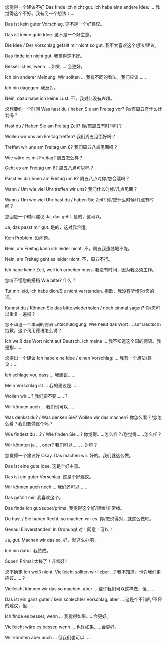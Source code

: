 
您觉得一个建议不好
Das finde ich nicht gut. Ich habe eine andere Idee: …
我觉得这个不好。我有另一个想法：…

Das ist kein guter Vorschlag.
这不是一个好建议。

Das ist keine gute Idee.
这不是一个好主意。

Die Idee / Der Vorschlag gefällt mir nicht so gut.
我不太喜欢这个想法/建议。

Das finde ich nicht gut.
我觉得这不好。

Besser ist es, wenn …
如果……会更好。

Ich bin anderer Meinung. Wir sollten …
我有不同的看法。我们应该……

Ich bin dagegen.
我反对。

Nein, dazu habe ich keine Lust.
不，我对此没有兴趣。

您想要约一个时间
Was hast du / haben Sie am Freitag vor?
你/您周五有什么计划吗？

Hast du / Haben Sie am Freitag Zeit?
你/您周五有时间吗？

Wollen wir uns am Freitag treffen?
我们周五见面好吗？

Treffen wir uns am Freitag um 8?
我们周五八点见面吗？

Wie wäre es mit Freitag?
周五怎么样？

Geht es am Freitag um 8?
周五八点可以吗？

Passt es dir/Ihnen am Freitag um 8?
周五八点对你/您合适吗？

Wann / Um wie viel Uhr treffen wir uns?
我们什么时候/几点见面？

Wann / Um wie viel Uhr hast du / haben Sie Zeit?
你/您什么时候/几点有时间？

您回应一个时间建议
Ja, das geht.
是的，这可以。

Ja, das passt mir gut.
是的，这对我合适。

Kein Problem.
没问题。

Nein, am Freitag kann ich leider nicht.
不，周五我遗憾地不能。

Nein, am Freitag geht es leider nicht.
不，周五不行。

Ich habe keine Zeit, weil ich arbeiten muss.
我没有时间，因为我必须工作。

您听不懂您的搭档
Wie bitte?
什么？

Tut mir leid, ich habe dich/Sie nicht verstanden.
抱歉，我没有听懂你/您的话。

Kannst du / Können Sie das bitte wiederholen / noch einmal sagen?
你/您可以重复一遍吗？

您不知道一个单词的德语
Entschuldigung. Wie heißt das Wort … auf Deutsch?
抱歉。这个词用德语怎么说？

Ich weiß das Wort nicht auf Deutsch. Ich meine …
我不知道这个词的德语。我是指……

您提出一个建议
Ich habe eine Idee / einen Vorschlag: …
我有一个想法/建议：…

Ich schlage vor, dass …
我建议……

Mein Vorschlag ist …
我的建议是……

Wollen wir …?
我们要不要……？

Wir können auch …
我们也可以……

Was denkst du? / Was denken Sie? Wollen wir das machen?
你怎么看？/您怎么看？我们要做这个吗？

Wie findest du …? / Wie finden Sie …?
你觉得……怎么样？/您觉得……怎么样？

Wir könnten ja …, oder?
我们可以……，对吧？

您觉得一个建议好
Okay. Das machen wir.
好的。我们就这么做。

Das ist eine gute Idee.
这是个好主意。

Das ist ein guter Vorschlag.
这是个好建议。

Wir können auch noch …
我们还可以……

Das gefällt mir.
我喜欢这个。

Das finde ich gut/super/prima.
我觉得这个好/很棒/非常棒。

Du hast / Sie haben Recht, so machen wir es.
你/您说得对，就这么做吧。

Genau! Einverstanden! In Ordnung!
对！同意！可以！

Ja, gut. Machen wir das so.
好，就这么办吧。

Ich bin dafür.
我赞成。

Super! Prima!
太棒了！非常好！

您不确定
Ich weiß nicht. Vielleicht sollten wir lieber …?
我不知道。也许我们更应该……？

Vielleicht können wir das so machen, aber …
或许我们可以这样做，但……

Das ist ein ganz guter / kein schlechter Vorschlag, aber …
这是个不错的/不坏的建议，但……

Ich finde es besser, wenn …
我觉得如果……会更好。

Vielleicht wäre es besser, wenn …
也许如果……会更好。

Wir könnten aber auch …
但我们也可以……

